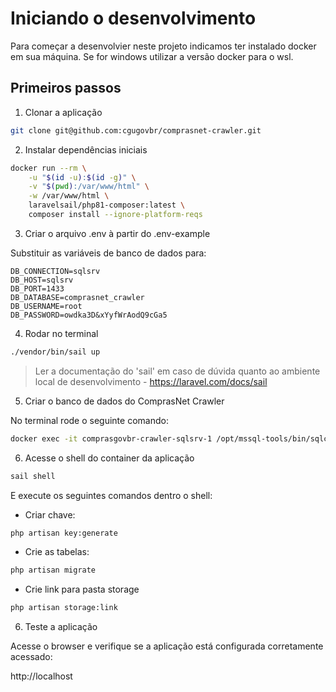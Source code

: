 # Iniciando o desenvolvimento

Para começar a desenvolvier neste projeto indicamos ter instalado docker em sua máquina. 
Se for windows utilizar a versão docker para o wsl.

## Primeiros passos

1. Clonar a aplicação

```bash
git clone git@github.com:cgugovbr/comprasnet-crawler.git
```

2. Instalar dependências iniciais

```bash
docker run --rm \
    -u "$(id -u):$(id -g)" \
    -v "$(pwd):/var/www/html" \
    -w /var/www/html \
    laravelsail/php81-composer:latest \
    composer install --ignore-platform-reqs
```

3. Criar o arquivo .env à partir do .env-example

Substituir as variáveis de banco de dados para:

```dotenv
DB_CONNECTION=sqlsrv
DB_HOST=sqlsrv
DB_PORT=1433
DB_DATABASE=comprasnet_crawler
DB_USERNAME=root
DB_PASSWORD=owdka3D&xYyfWrAodQ9cGa5
```

4. Rodar no terminal

```bash
./vendor/bin/sail up
```

> Ler a documentação do 'sail' em caso de dúvida quanto ao ambiente local de desenvolvimento - https://laravel.com/docs/sail

5. Criar o banco de dados do ComprasNet Crawler

No terminal rode o seguinte comando:
```bash
docker exec -it comprasgovbr-crawler-sqlsrv-1 /opt/mssql-tools/bin/sqlcmd -S localhost -U sa -P "owdka3DxYyfWrAodQ9cGa5" -q "CREATE DATABASE comprasnet_crawler"
```

6. Acesse o shell do container da aplicação

```bash
sail shell 
```

E execute os seguintes comandos dentro o shell:

- Criar chave:
```bash
php artisan key:generate
```

- Crie as tabelas:
```bash
php artisan migrate
```

- Crie link para pasta storage
```bash
php artisan storage:link
```

6. Teste a aplicação

Acesse o browser e verifique se a aplicação está configurada corretamente acessado:

http://localhost

